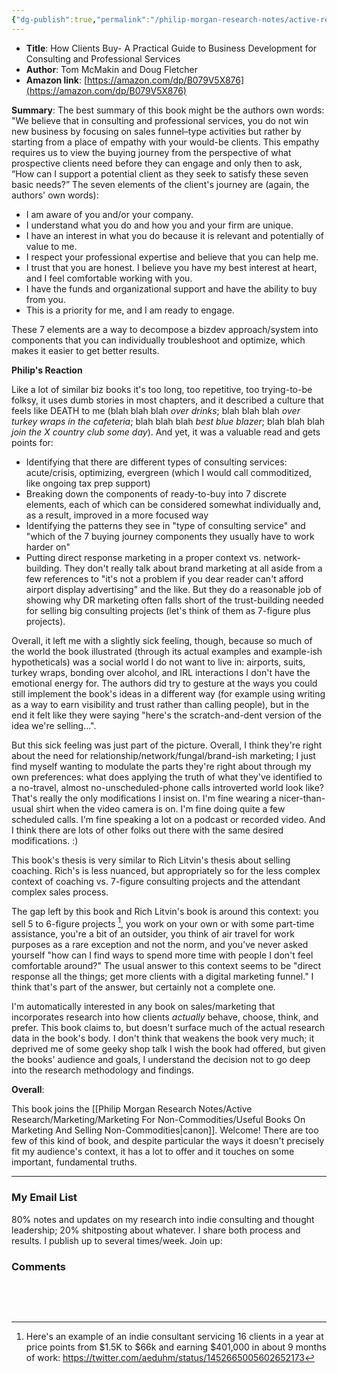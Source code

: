 ```yaml
---
{"dg-publish":true,"permalink":"/philip-morgan-research-notes/active-research/marketing/marketing-for-non-commodities/how-clients-buy-a-practical-guide-to-business-development-for-consulting-and-professional-services/","dgHomeLink":true,"dgPassFrontmatter":false}
---
```



- **Title**: How Clients Buy- A Practical Guide to Business Development for Consulting and Professional Services
- **Author**: Tom McMakin and Doug Fletcher
- **Amazon link**: [https://amazon.com/dp/B079V5X876](https://amazon.com/dp/B079V5X876)

**Summary**: The best summary of this book might be the authors own words: "We believe that in consulting and professional services, you do not win new business by focusing on sales funnel–type activities but rather by starting from a place of empathy with your would-be clients. This empathy requires us to view the buying journey from the perspective of what prospective clients need before they can engage and only then to ask, “How can I support a potential client as they seek to satisfy these seven basic needs?” The seven elements of the client's journey are (again, the authors' own words):

- I am aware of you and/or your company.
- I understand what you do and how you and your firm are unique.
- I have an interest in what you do because it is relevant and potentially of value to me.
- I respect your professional expertise and believe that you can help me.
- I trust that you are honest. I believe you have my best interest at heart, and I feel comfortable working with you.
- I have the funds and organizational support and have the ability to buy from you.
- This is a priority for me, and I am ready to engage.

These 7 elements are a way to decompose a bizdev approach/system into components that you can individually troubleshoot and optimize, which makes it easier to get better results.

**Philip's Reaction**

Like a lot of similar biz books it's too long, too repetitive, too trying-to-be folksy, it uses dumb stories in most chapters, and it described a culture that feels like DEATH to me (blah blah blah *over drinks*; blah blah blah *over turkey wraps in the cafeteria*; blah blah blah *best blue blazer*; blah blah blah *join the X country club some day*). And yet, it was a valuable read and gets points for:

- Identifying that there are different types of consulting services: acute/crisis, optimizing, evergreen (which I would call commoditized, like ongoing tax prep support)
- Breaking down the components of ready-to-buy into 7 discrete elements, each of which can be considered somewhat individually and, as a result, improved in a more focused way
- Identifying the patterns they see in "type of consulting service" and "which of the 7 buying journey components they usually have to work harder on"
- Putting direct response marketing in a proper context vs. network-building. They don't really talk about brand marketing at all aside from a few references to "it's not a problem if you dear reader can't afford airport display advertising" and the  like. But they do a reasonable job of showing why DR marketing often falls short of the trust-building needed for selling big consulting projects (let's think of them as 7-figure plus projects).

Overall, it left me with a slightly sick feeling, though, because so much of the world the book illustrated (through its actual examples and example-ish hypotheticals) was a social world I do not want to live in: airports, suits, turkey wraps, bonding over alcohol, and IRL interactions I don't have the emotional energy for. The authors did try to gesture at the ways you could still implement the book's ideas in a different way (for example using writing as a way to earn visibility and trust rather than calling people), but in the end it felt like they were saying "here's the scratch-and-dent version of the idea we're selling...".

But this sick feeling was just part of the picture. Overall, I think they're right about the need for relationship/network/fungal/brand-ish marketing; I just find myself wanting to modulate the parts they're right about through my own preferences: what does applying the truth of what they've identified to a no-travel, almost no-unscheduled-phone calls introverted world look like? That's really the only modifications I insist on. I'm fine wearing a nicer-than-usual shirt when the video camera is on. I'm fine doing quite a few scheduled calls. I'm fine speaking a lot on a podcast or recorded video. And I think there are lots of other folks out there with the same desired modifications. :) 

This book's thesis is very similar to Rich Litvin's thesis about selling coaching. Rich's is less nuanced, but appropriately so for the less complex context of coaching vs. 7-figure consulting projects and the attendant complex sales process.

The gap left by this book and Rich Litvin's book is around this context: you sell 5 to 6-figure projects [^1], you work on your own or with some part-time assistance, you're a bit of an outsider, you think of air travel for work purposes as a rare exception and not the norm, and you've never asked yourself "how can I find ways to spend more time with people I don't feel comfortable around?" The usual answer to this context seems to be "direct response all the things; get more clients with a digital marketing funnel." I think that's part of the answer, but certainly not a complete one.

I'm automatically interested in any book on sales/marketing that incorporates research into how clients *actually* behave, choose, think, and prefer. This book claims to, but doesn't surface much of the actual research data in the book's body. I don't think that weakens the book very much; it deprived me of some geeky shop talk I wish the book had offered, but given the books' audience and goals, I understand the decision not to go deep into the research methodology and findings.

**Overall**:

This book joins the [[Philip Morgan Research Notes/Active Research/Marketing/Marketing For Non-Commodities/Useful Books On Marketing And Selling Non-Commodities|canon]]. Welcome! There are too few of this kind of book, and despite particular the ways it doesn't precisely fit my audience's context, it has a lot to offer and it touches on some important, fundamental truths.

---


<div class="transclusion internal-embed is-loaded"><div class="markdown-embed">

<div class="markdown-embed-title">



</div>

### My Email List

80% notes and updates on my research into indie consulting and thought leadership; 20% shitposting about whatever. I share both process and results. I publish up to several times/week. Join up:

<script async data-uid="7f3b9aa331" src="https://philip-morgan-consulting.ck.page/7f3b9aa331/index.js"></script>

</div></div>



<div class="transclusion internal-embed is-loaded"><div class="markdown-embed">

<div class="markdown-embed-title">



</div>

### Comments

&nbsp;

<script src="https://utteranc.es/client.js"
        repo="philipmorg/philip-morgan-research-notes"
        issue-term="pathname"
        label="comment"
        theme="github-light"
        crossorigin="anonymous"
        async>
</script>

&nbsp;

</div></div>



[^1]: Here's an example of an indie consultant servicing 16 clients in a year at price points from $1.5K to $66k and earning $401,000 in about 9 months of work: https://twitter.com/aeduhm/status/1452665005602652173

